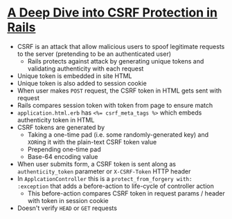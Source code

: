 # [A Deep Dive into CSRF Protection in Rails](https://medium.com/rubyinside/a-deep-dive-into-csrf-protection-in-rails-19fa0a42c0ef)

* CSRF is an attack that allow malicious users to spoof legitimate requests to the server (pretending to be an authenticated user)
  * Rails protects against attack by generating unique tokens and validating authenticity with each request
* Unique token is embedded in site HTML
* Unique token is also added to session cookie
* When user makes `POST` request, the CSRF token in HTML gets sent with request
* Rails compares session token with token from page to ensure match
* `application.html.erb` has `<%= csrf_meta_tags %>` which embeds authenticity token in HTML
* CSRF tokens are generated by 
  * Taking a one-time pad (i.e. some randomly-generated key) and `XOR`ing it with the plain-text CSRF token value
  * Prepending one-time pad
  * Base-64 encoding value
* When user submits form, a CSRF token is sent along as `authenticity_token` parameter or `X-CSRF-Token` HTTP header
* In `ApplcationController` this is a `protect_from_forgery with: :exception` that adds a before-action to life-cycle of controller action
  * This before-action compares CSRF token in request params / header with token in session cookie
* Doesn't verify `HEAD` or `GET` requests

